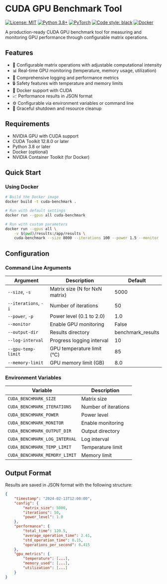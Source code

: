 # CUDA GPU Benchmark Tool

[![License: MIT](https://img.shields.io/badge/License-MIT-yellow.svg)](https://opensource.org/licenses/MIT)
[![Python 3.8+](https://img.shields.io/badge/python-3.8+-blue.svg)](https://www.python.org/downloads/)
[![PyTorch](https://img.shields.io/badge/PyTorch-2.0%2B-EE4C2C.svg)](https://pytorch.org/)
[![Code style: black](https://img.shields.io/badge/code%20style-black-000000.svg)](https://github.com/psf/black)
[![Docker](https://img.shields.io/badge/docker-%230db7ed.svg)](https://www.docker.com/)

A production-ready CUDA GPU benchmark tool for measuring and monitoring GPU performance through configurable matrix operations.

## Features

- 🚀 Configurable matrix operations with adjustable computational intensity
- 📊 Real-time GPU monitoring (temperature, memory usage, utilization)
- 📝 Comprehensive logging and performance metrics
- 🔒 Safety features with temperature and memory limits
- 🐳 Docker support with CUDA
- 📈 Performance results in JSON format
- ⚙️ Configurable via environment variables or command line
- 🔄 Graceful shutdown and resource cleanup

## Requirements

- NVIDIA GPU with CUDA support
- CUDA Toolkit 12.8.0 or later
- Python 3.8 or later
- Docker (optional)
- NVIDIA Container Toolkit (for Docker)

## Quick Start

### Using Docker

```bash
# Build the Docker image
docker build -t cuda-benchmark .

# Run with default settings
docker run --gpus all cuda-benchmark

# Run with custom parameters
docker run --gpus all \
    -v $(pwd)/results:/app/results \
    cuda-benchmark --size 8000 --iterations 100 --power 1.5 --monitor
```

## Configuration

### Command Line Arguments

| Argument | Description | Default |
|----------|-------------|---------|
| `--size`, `-s` | Matrix size (N for NxN matrix) | 5000 |
| `--iterations`, `-i` | Number of iterations | 50 |
| `--power`, `-p` | Power level (0.1 to 2.0) | 1.0 |
| `--monitor` | Enable GPU monitoring | False |
| `--output-dir` | Results directory | benchmark_results |
| `--log-interval` | Progress logging interval | 10 |
| `--gpu-temp-limit` | GPU temperature limit (°C) | 85 |
| `--memory-limit` | GPU memory limit (GB) | 8.0 |

### Environment Variables

| Variable | Description |
|----------|-------------|
| `CUDA_BENCHMARK_SIZE` | Matrix size |
| `CUDA_BENCHMARK_ITERATIONS` | Number of iterations |
| `CUDA_BENCHMARK_POWER` | Power level |
| `CUDA_BENCHMARK_MONITOR` | Enable monitoring |
| `CUDA_BENCHMARK_OUTPUT_DIR` | Output directory |
| `CUDA_BENCHMARK_LOG_INTERVAL` | Log interval |
| `CUDA_BENCHMARK_TEMP_LIMIT` | Temperature limit |
| `CUDA_BENCHMARK_MEMORY_LIMIT` | Memory limit |

## Output Format

Results are saved in JSON format with the following structure:

```json
{
    "timestamp": "2024-02-13T12:00:00",
    "config": {
        "matrix_size": 5000,
        "iterations": 50,
        "power_level": 1.0
    },
    "performance": {
        "total_time": 120.5,
        "average_operation_time": 2.41,
        "std_operation_time": 0.15,
        "operations_per_second": 0.415
    },
    "gpu_metrics": {
        "temperature": [...],
        "memory_used": [...],
        "utilization": [...]
    }
}
```